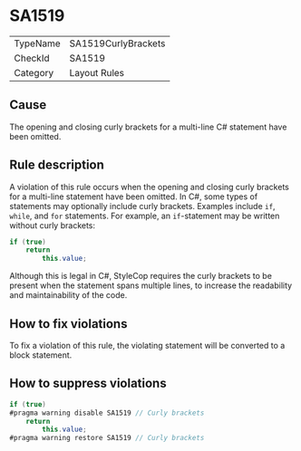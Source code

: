 ﻿# SA1519

<table>
<tr>
  <td>TypeName</td>
  <td>SA1519CurlyBrackets</td>
</tr>
<tr>
  <td>CheckId</td>
  <td>SA1519</td>
</tr>
<tr>
  <td>Category</td>
  <td>Layout Rules</td>
</tr>
</table>

## Cause

The opening and closing curly brackets for a multi-line C# statement have been omitted.

## Rule description

A violation of this rule occurs when the opening and closing curly brackets for a multi-line statement have been
omitted. In C#, some types of statements may optionally include curly brackets. Examples include `if`, `while`, and
`for` statements. For example, an `if`-statement may be written without curly brackets:

```csharp
if (true)
    return
        this.value;
```

Although this is legal in C#, StyleCop requires the curly brackets to be present when the statement spans multiple
lines, to increase the readability and maintainability of the code.

## How to fix violations

To fix a violation of this rule, the violating statement will be converted to a block statement.

## How to suppress violations

```csharp
if (true)
#pragma warning disable SA1519 // Curly brackets
    return
        this.value;
#pragma warning restore SA1519 // Curly brackets
```
